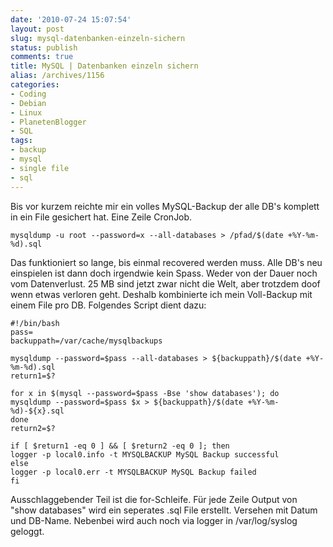 ```yaml
---
date: '2010-07-24 15:07:54'
layout: post
slug: mysql-datenbanken-einzeln-sichern
status: publish
comments: true
title: MySQL | Datenbanken einzeln sichern
alias: /archives/1156
categories:
- Coding
- Debian
- Linux
- PlanetenBlogger
- SQL
tags:
- backup
- mysql
- single file
- sql
---
```


Bis vor kurzem reichte mir ein volles MySQL-Backup der alle DB's komplett in ein File gesichert hat. Eine Zeile CronJob.
```
mysqldump -u root --password=x --all-databases > /pfad/$(date +%Y-%m-%d).sql
```


Das funktioniert so lange, bis einmal recovered werden muss. Alle DB's neu einspielen ist dann doch irgendwie kein Spass. Weder von der Dauer noch vom Datenverlust. 25 MB sind jetzt zwar nicht die Welt, aber trotzdem doof wenn etwas verloren geht. Deshalb kombinierte ich mein Voll-Backup mit einem File pro DB. Folgendes Script dient dazu:



    #!/bin/bash
    pass=
    backuppath=/var/cache/mysqlbackups

    mysqldump --password=$pass --all-databases > ${backuppath}/$(date +%Y-%m-%d).sql
    return1=$?

    for x in $(mysql --password=$pass -Bse 'show databases'); do
    mysqldump --password=$pass $x > ${backuppath}/$(date +%Y-%m-%d)-${x}.sql
    done
    return2=$?

    if [ $return1 -eq 0 ] && [ $return2 -eq 0 ]; then
    logger -p local0.info -t MYSQLBACKUP MySQL Backup successful
    else
    logger -p local0.err -t MYSQLBACKUP MySQL Backup failed
    fi




Ausschlaggebender Teil ist die for-Schleife. Für jede Zeile Output von "show databases" wird ein seperates .sql File erstellt. Versehen mit Datum und DB-Name. Nebenbei wird auch noch via logger in /var/log/syslog geloggt.
